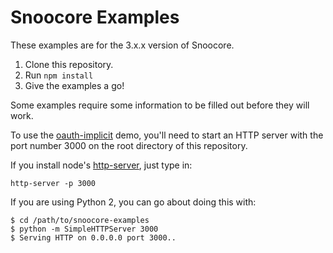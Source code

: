 # Snoocore Examples

These examples are for the 3.x.x version of Snoocore.

1. Clone this repository.
2. Run `npm install`
3. Give the examples a go!

Some examples require some information to be filled out before they will work.

To use the [oauth-implicit](oauth-implicit.html) demo, you'll need to start an HTTP server with the port number 3000 on the root directory of this repository.

If you install node's [http-server](https://www.npmjs.com/package/http-server), just type in:

    http-server -p 3000

If you are using Python 2, you can go about doing this with:

    $ cd /path/to/snoocore-examples
    $ python -m SimpleHTTPServer 3000
    $ Serving HTTP on 0.0.0.0 port 3000..
